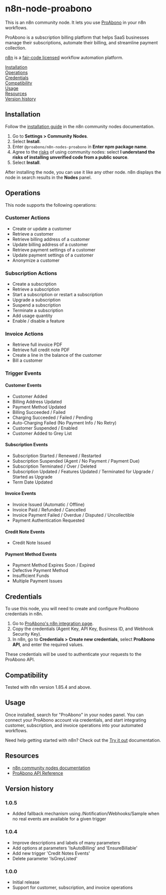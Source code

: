 # n8n-node-proabono

This is an n8n community node. It lets you use [ProAbono](https://www.proabono.com/) in your n8n workflows.

ProAbono is a subscription billing platform that helps SaaS businesses manage their subscriptions, automate their billing, and streamline payment collection.

[n8n](https://n8n.io/) is a [fair-code licensed](https://docs.n8n.io/reference/license/) workflow automation platform.

[Installation](#installation)  
[Operations](#operations)  
[Credentials](#credentials)  
[Compatibility](#compatibility)  
[Usage](#usage)  
[Resources](#resources)  
[Version history](#version-history)  

## Installation

Follow the [installation guide](https://docs.n8n.io/integrations/community-nodes/installation/) in the n8n community nodes documentation.

1. Go to **Settings > Community Nodes**.
2. Select **Install**.
3. Enter `@proabono/n8n-nodes-proabono` in **Enter npm package name**.
4. Agree to the [risks](https://docs.n8n.io/integrations/community-nodes/risks/) of using community nodes: select **I understand the risks of installing unverified code from a public source**.
5. Select **Install**.

After installing the node, you can use it like any other node. n8n displays the node in search results in the **Nodes** panel.

## Operations

This node supports the following operations:

### Customer Actions
- Create or update a customer
- Retrieve a customer
- Retrieve billing address of a customer
- Update billing address of a customer
- Retrieve payment settings of a customer
- Update payment settings of a customer
- Anonymize a customer

### Subscription Actions
- Create a subscription
- Retrieve a subscription
- Start a subscription or restart a subscription
- Upgrade a subscription
- Suspend a subscription
- Terminate a subscription
- Add usage quantity
- Enable / disable a feature

### Invoice Actions
- Retrieve full invoice PDF
- Retrieve full credit note PDF
- Create a line in the balance of the customer
- Bill a customer

### Trigger Events

#### Customer Events
- Customer Added
- Billing Address Updated
- Payment Method Updated
- Billing Succeeded / Failed
- Charging Succeeded / Failed / Pending
- Auto-Charging Failed (No Payment Info / No Retry)
- Customer Suspended / Enabled
- Customer Added to Grey List

#### Subscription Events
- Subscription Started / Renewed / Restarted
- Subscription Suspended (Agent / No Payment / Payment Due)
- Subscription Terminated / Over / Deleted
- Subscription Updated / Features Updated / Terminated for Upgrade / Started as Upgrade
- Term Date Updated

#### Invoice Events
- Invoice Issued (Automatic / Offline)
- Invoice Paid / Refunded / Cancelled
- Invoice Payment Failed / Overdue / Disputed / Uncollectible
- Payment Authentication Requested

#### Credit Note Events
- Credit Note Issued

#### Payment Method Events
- Payment Method Expires Soon / Expired
- Defective Payment Method
- Insufficient Funds
- Multiple Payment Issues

## Credentials

To use this node, you will need to create and configure ProAbono credentials in n8n.

1. Go to [ProAbono's n8n integration page](https://via.proabono.com/App/Integration/ThirdParty/n8n).
2. Copy the credentials (Agent Key, API Key, Business ID, and Webhook Security Key).
3. In n8n, go to **Credentials > Create new credentials**, select **ProAbono API**, and enter the required values.

These credentials will be used to authenticate your requests to the ProAbono API.

## Compatibility

Tested with n8n version 1.85.4 and above.

## Usage

Once installed, search for "ProAbono" in your nodes panel. You can connect your ProAbono account via credentials, and start integrating customer, subscription, and invoice operations into your automated workflows.

Need help getting started with n8n? Check out the [Try it out](https://docs.n8n.io/try-it-out/) documentation.

## Resources

- [n8n community nodes documentation](https://docs.n8n.io/integrations/community-nodes/)
- [ProAbono API Reference](https://docs.proabono.com/api/#introduction)

## Version history

### 1.0.5
- Added fallback mechanism using /Notification/Webhooks/Sample when no real events are available for a given trigger

### 1.0.4
- Improve descriptions and labels of many parameters
- Add options at parameters 'IsAutoBilling' and 'EnsureBillable'
- Add new trigger 'Credit Notes Events'
- Delete parameter 'IsGreyListed'

### 1.0.0
- Initial release
- Support for customer, subscription, and invoice operations
